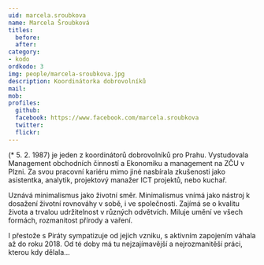 ```yaml
---
uid: marcela.sroubkova
name: Marcela Šroubková 
titles:
  before: 
  after:
category: 
- kodo
ordkodo: 3
img: people/marcela-sroubkova.jpg
description: Koordinátorka dobrovolníků
mail:
mob:			  
profiles:
  github:       
  facebook: https://www.facebook.com/marcela.sroubkova 
  twitter: 		  
  flickr:		  
---
```


 (* 5. 2. 1987) je jeden z koordinátorů dobrovolníků pro Prahu. Vystudovala Management obchodních činností a Ekonomiku a management na ZČU v Plzni. Za svou pracovní kariéru mimo jiné nasbírala zkušenosti jako asistentka, analytik, projektový manažer ICT projektů, nebo kuchař.

Uznává minimalismus jako životní směr. Minimalismus vnímá jako nástroj k dosažení životní rovnováhy v sobě, i ve společnosti. Zajímá se o kvalitu života a trvalou udržitelnost v různých odvětvích. Miluje umění ve všech formách, rozmanitost přírody a vaření.

I přestože s Piráty sympatizuje od jejich vzniku, s aktivním zapojením váhala až do roku 2018. Od té doby má tu nejzajímavější a nejrozmanitěší práci, kterou kdy dělala… 
